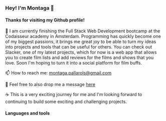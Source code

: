 ### Hey! I'm Montaga 👋



#### Thanks for visiting my Github profile! ####

🌱 I am currently finishing the Full Stack Web Development bootcamp at the Codaisseur academy in Amsterdam. Programming has quickly become one of my biggest passions, it brings me great joy to be able to turn my ideas into projects and tools that can be useful for others. You can check out Slacker, one of my latest projects, which for now is a web app that allows you to create film lists and add reviews for the films and shows that you love. Soon I'm hoping to turn it into a social platform for film buffs. 

📫 How to reach me: montaga.pallarols@gmail.com

💬 Feel free to also drop me a message <a href="https://www.linkedin.com/in/montaga-pallarols/" rel="nofollow">here</a>

☕️ This is a very exciting journey for me and I'm looking forward to continuing to build some exciting and challenging projects. 

#### Languages and tools ####

<a href="https://raw.githubusercontent.com/github/explore/80688e429a7d4ef2fca1e82350fe8e3517d3494d/topics/visual-studio-code/visual-studio-code.png" rel="nofollow"></a>






